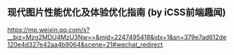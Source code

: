 ## 现代图片性能优化及体验优化指南 (by iCSS前端趣闻)
https://mp.weixin.qq.com/s?__biz=Mzg2MDU4MzU3Nw==&mid=2247495418&idx=1&sn=379e7ad612de120e4d327e42aa4b9064&scene=21#wechat_redirect
